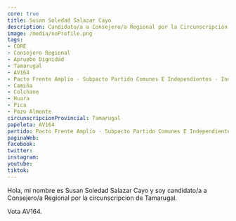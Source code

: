 ```yaml
---
core: true
title: Susan Soledad Salazar Cayo
description: Candidato/a a Consejero/a Regional por la Circunscripción de Tamarugal
image: /media/noProfile.png
tags:
- CORE
- Consejero Regional
- Apruebo Dignidad
- Tamarugal
- AV164
- Pacto Frente Amplio - Subpacto Partido Comunes E Independientes - Independientes
- Camiña
- Colchane
- Huara
- Pica
- Pozo Almonte
circunscripcionProvincial: Tamarugal
papeleta: AV164
partido: Pacto Frente Amplio - Subpacto Partido Comunes E Independientes - Independientes
paginaWeb:
facebook:
twitter:
instagram:
youtube:
tiktok:
---
```

Hola, mi nombre es Susan Soledad Salazar Cayo y soy candidato/a a Consejero/a Regional por la circunscripcion de Tamarugal.

Vota AV164.